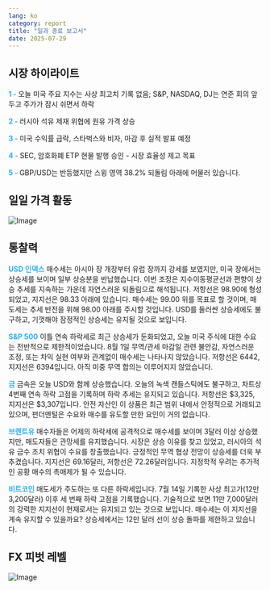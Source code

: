 ```yaml
---
lang: ko
category: report
title: "일과 종료 보고서"
date: 2025-07-29
---
```



<h2>시장 하이라이트</h2>
<strong style="color: #2caef7;">1 - </strong> 오늘 미국 주요 지수는 사상 최고치 기록 없음; S&P, NASDAQ, DJ는 연준 회의 앞두고 주가가 잠시 쉬면서 하락

<strong style="color: #2caef7;">2 - </strong> 러시아 석유 제재 위협에 원유 가격 상승

<strong style="color: #2caef7;">3 - </strong> 미국 수익률 급락, 스타벅스와 비자, 마감 후 실적 발표 예정

<strong style="color: #2caef7;">4 - </strong> SEC, 암호화폐 ETP 현물 발행 승인 - 시장 효율성 제고 목표

<strong style="color: #2caef7;">5 - </strong> GBP/USD는 반등했지만 스윙 영역 38.2% 되돌림 아래에 머물러 있습니다.



<h2>일일 가격 활동</h2>
<img src="https://markleighedu.github.io/img/Jul-2025/29-Jul-2025/price.jpg" alt="Image"/>

<h2>통찰력</h2>
<strong style="color: #2caef7;">USD 인덱스</strong> 매수세는 아시아 장 개장부터 유럽 장까지 강세를 보였지만, 미국 장에서는 상승세를 보이며 일부 상승분을 반납했습니다. 이번 조정은 지수이동평균선과 편향이 상승 추세를 지속하는 가운데 자연스러운 되돌림으로 해석됩니다. 저항선은 98.90에 형성되었고, 지지선은 98.33 아래에 있습니다. 매수세는 99.00 위를 목표로 할 것이며, 매도세는 추세 반전을 위해 98.00 아래를 주시할 것입니다. USD를 둘러싼 상승세에도 불구하고, 기껏해야 잠정적인 상승세는 유지될 것으로 보입니다.

<strong style="color: #2caef7;">S&P 500</strong> 이틀 연속 하락세로 최근 상승세가 둔화되었고, 오늘 미국 주식에 대한 수요는 전반적으로 제한적이었습니다. 8월 1일 무역/관세 마감일 관련 불안감, 자연스러운 조정, 또는 차익 실현 여부와 관계없이 매수세는 나타나지 않았습니다. 저항선은 6442, 지지선은 6394입니다. 아직 미중 무역 합의는 이루어지지 않았습니다.

<strong style="color: #2caef7;">금</strong> 금속은 오늘 USD와 함께 상승했습니다. 오늘의 녹색 캔들스틱에도 불구하고, 차트상 4번째 연속 하락 고점을 기록하며 하락 추세는 유지되고 있습니다. 저항선은 $3,325, 지지선은 $3,307입니다. 안전 자산인 이 상품은 최근 범위 내에서 안정적으로 거래되고 있으며, 펀더멘털은 수요와 매수를 유도할 만한 요인이 거의 없습니다.

<strong style="color: #2caef7;">브렌트유</strong> 매수자들은 어제의 하락세에 공격적으로 매수세를 보이며 3달러 이상 상승했지만, 매도자들은 관망세를 유지했습니다. 시장은 상승 이유를 찾고 있었고, 러시아의 석유 금수 조치 위협이 수요를 창출했습니다. 긍정적인 무역 협상 전망이 상승세를 더욱 부추겼습니다. 지지선은 69.16달러, 저항선은 72.26달러입니다. 지정학적 우려는 추가적인 공황 매수의 촉매제가 될 수 있습니다.

<strong style="color: #2caef7;">비트코인</strong> 매도세가 주도하는 또 다른 하락세입니다. 7월 14일 기록한 사상 최고가(12만 3,200달러) 이후 세 번째 하락 고점을 기록했습니다. 기술적으로 보면 11만 7,000달러의 강력한 지지선이 현재로서는 유지되고 있는 것으로 보입니다. 매수세는 이 지지선을 계속 유지할 수 있을까요? 상승세에서는 12만 달러 선이 상승 돌파를 제한하고 있습니다.



<h2>FX 피벗 레벨</h2>
<img src="https://markleighedu.github.io/img/Jul-2025/29-Jul-2025/pivot.jpg" alt="Image"/>
